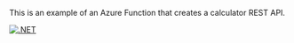 This is an example of an Azure Function that creates a calculator REST API.

[![.NET](https://github.com/aariste/APIMIntegration/actions/workflows/dotnet.yml/badge.svg)](https://github.com/aariste/APIMIntegration/actions/workflows/dotnet.yml)
